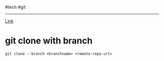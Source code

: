 #tech #git 

---
[Link](https://www.freecodecamp.org/news/git-clone-branch-how-to-clone-a-specific-branch/)
# git clone with branch

```
git clone --branch <branchname> <remote-repo-url>
```

